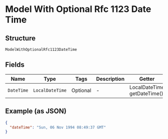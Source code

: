 
# Model With Optional Rfc 1123 Date Time

## Structure

`ModelWithOptionalRfc1123DateTime`

## Fields

| Name | Type | Tags | Description | Getter | Setter |
|  --- | --- | --- | --- | --- | --- |
| `DateTime` | `LocalDateTime` | Optional | - | LocalDateTime getDateTime() | setDateTime(LocalDateTime dateTime) |

## Example (as JSON)

```json
{
  "dateTime": "Sun, 06 Nov 1994 08:49:37 GMT"
}
```

